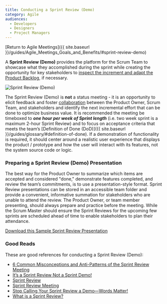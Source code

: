 ```yaml
---
title: Conducting a Sprint Review (Demo)
category: Agile
audiences:
  - Developers
  - Designers
  - Project Managers
---
```


[Return to Agile Meetings]({{ site.baseurl }}/guides/Agile_Meetings_Goals_and_Benefits/#sprint-review-demo)

A **Sprint Review (Demo)** provides the platform for the Scrum Team to showcase what they accomplished during the sprint while creating the opportunity for key stakeholders to [inspect the increment and adapt the Product Backlog](https://www.scrum.org/resources/what-is-a-sprint-review), if necessary.

<img src="{{ site.baseurl }}/assets/img/guides/Ken_Rubin_Sprint_Review.jpg"
  alt="Sprint Review (Demo)"
  class="guide-image guide-image-half">  

The Sprint Review (Demo) is **not** a status meeting - it is an opportunity to elicit feedback and foster [collaboration](https://www.scrum.org/resources/what-is-a-sprint-review) between the Product Owner, Scrum Team, and stakeholders and identify the next incremental effort that can be done to optimize business value. It is recommended the meeting be timeboxed to **_one hour per week of Sprint length_** (i.e. two week sprint is a maximum 2-hour Sprint Review) and to focus on acceptance criteria that meets the team’s [Definition of Done (DoD)]({{ site.baseurl }}/guides/glossary/#definition-of-done). If a demonstration of functionality is required, it should center around a realistic user experience that displays the product / prototype and how the user will interact with its features, not the system source code or logic.

### Preparing a Sprint Review (Demo) Presentation
The best way for the Product Owner to summarize which items are accepted and considered "done," demonstrate features completed, and review the team’s commitments, is to use a presentation-style format. Sprint Review presentations can be stored in an accessible team folder and provide a convenient, informative summation for stakeholders who are unable to attend the review. The Product Owner, or team member presenting, should always prepare and practice before the meeting. While the Scrum Master should ensure the Sprint Reviews for the upcoming few sprints are scheduled ahead of time to enable stakeholders to plan their attendance.

[Download this Sample Sprint Review Presentation](https://tech.gsa.gov/assets/downloads/SampleSprintReviewPresentation.pptx)

### Good Reads
These are good references for conducting a Sprint Review (Demo):
* [6 Common Misconceptions and Anti-Patterns of the Sprint Review Meeting](https://www.solutionsiq.com/learning/blog-post/6-common-misconceptions-and-anti-patterns-of-the-sprint-review-meeting/)
* [It’s a Sprint Review Not a Sprint Demo!](http://www.innolution.com/blog/its-a-sprint-review-not-a-sprint-demo)
* [Sprint Review](https://www.scruminc.com/sprint-review/)
* [Sprint Review Meeting](https://www.mountaingoatsoftware.com/agile/scrum/meetings/sprint-review-meeting)
* [Stop Calling Your Sprint Review a Demo—Words Matter!](https://www.scrumalliance.org/community/spotlight/ken-rubin/january-2015/stop-calling-your-sprint-review-a-demo%E2%80%94words-matte)
* [What is a Sprint Review?](https://www.scrum.org/resources/what-is-a-sprint-review)
